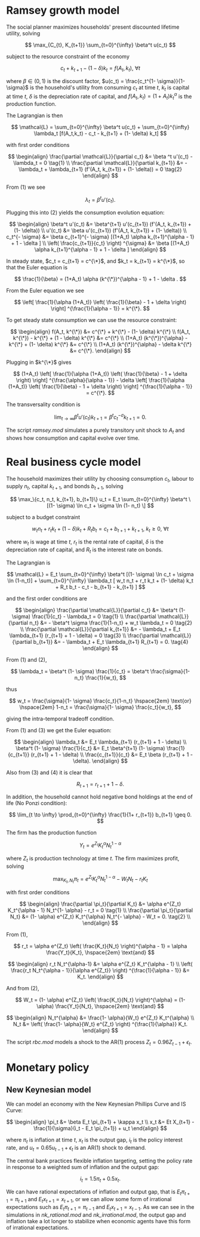 # Ramsey growth model
The social planner maximizes households' present discounted lifetime utility, solving

$$
\max_{C_{t}, K_{t+1}} \sum_{t=0}^{\infty} \beta^t u(c_t)
$$

subject to the resource constraint of the economy

$$
c_t + k_{t+1} - (1- \delta) k_t = f(A_t, k_t), \ \forall t
$$

where $\beta \in (0,1)$ is the discount factor, $u(c_t) = \frac{c_t^{1- \sigma}}{1- \sigma}$ is the household's utility from consuming $c_t$ at time $t$, $k_t$ is capital at time $t$, $\delta$ is the depreciation rate of capital, and $f(A_t, k_t) = (1 + A_t) k_t^{\alpha}$ is the production function. 

The Lagrangian is then 

$$
\mathcal{L} = \sum_{t=0}^{\infty} \beta^t u(c_t) + \sum_{t=0}^{\infty} \lambda_t [f(A_t,k_t) - c_t - k_{t+1} + (1- \delta) k_t]
$$

with first order conditions

$$
\begin{align}
\frac{\partial \mathcal{L}}{\partial c_t} &= \beta ^t u'(c_t) - \lambda_t = 0 \tag{1} \\
\frac{\partial \mathcal{L}}{\partial k_{t+1}} &= - \lambda_t + \lambda_{t+1} (f'(A_t, k_{t+1}) + (1- \delta)) = 0 \tag{2}
\end{align}
$$

From (1) we see

$$
\lambda_t = \beta^t u'(c_t).
$$

Plugging this into (2) yields the consumption evolution equation:

$$
\begin{align}
\beta^t u'(c_t) &= \beta^{t+1} u'(c_{t+1}) (f'(A_t, k_{t+1}) + (1- \delta)) \\
u'(c_t) &= \beta u'(c_{t+1}) (f'(A_t, k_{t+1}) + (1- \delta)) \\
c_t^{- \sigma} &= \beta c_{t+1}^{- \sigma} [(1+A_t) \alpha k_{t+1}^{\alpha - 1} + 1 - \delta ] \\
\left( \frac{c_{t+1}}{c_t} \right) ^{\sigma} &= \beta [(1+A_t) \alpha k_{t+1}^{\alpha - 1} + 1 - \delta ]
\end{align}
$$

In steady state, $c_t = c_{t+1} = c^{\*}$, and $k_t = k_{t+1} = k^{\*}$, so that the Euler equation is

$$
\frac{1}{\beta} = (1+A_t) \alpha (k^{\*})^{\alpha - 1} + 1 - \delta .
$$

From the Euler equation we see

$$
\left[ \frac{1}{\alpha (1+A_t)} \left( \frac{1}{\beta} - 1 + \delta \right) \right] ^{\frac{1}{\alpha - 1}} = k^{\*}.
$$

To get steady state consumption we can use the resource constraint:

$$
\begin{align}
f(A_t, k^{\*}) &= c^{\*} + k^{\*} - (1- \delta) k^{\*} \\
f(A_t, k^{\*}) - k^{\*} + (1 - \delta) k^{\*} &= c^{\*} \\
(1+A_t) (k^{\*})^{\alpha} - k^{\*} + (1- \delta) k^{\*} &= c^{\*} \\
(1+A_t) (k^{\*})^{\alpha} - \delta k^{\*} &= c^{\*}.
\end{align}
$$

Plugging in $k^{\*}$ gives

$$
(1+A_t) \left[ \frac{1}{\alpha (1+A_t)} \left( \frac{1}{\beta} - 1 + \delta \right) \right] ^{\frac{\alpha}{\alpha - 1}} - \delta \left[ \frac{1}{\alpha (1+A_t)} \left( \frac{1}{\beta} - 1 + \delta \right) \right] ^{\frac{1}{\alpha - 1}} = c^{\*}.
$$

The transversality condition is

$$
\lim_{t \to \infty} \beta ^t u'(c_t) k_{t+1} = \beta ^t c_t^{- \sigma} k_{t+1} = 0.
$$

The script *ramsey.mod* simulates a purely transitory unit shock to $A_t$ and shows how consumption and capital evolve over time.

# Real business cycle model

The household maximizes their utility by choosing consumption $c_t$, labour to supply $n_t$, capital $k_{t+1}$, and bonds $b_{t+1}$, solving

$$
\max_\{c_t, n_t, k_{t+1}, b_{t+1}\} u_t = E_t \sum_{t=0}^{\infty} \beta^t \[(1- \sigma) \ln c_t + \sigma \ln (1- n_t) \]
$$

subject to a budget constraint

$$
w_t n_t + r_t k_t + (1 - \delta) k_t + R_t b_t = c_t + b_{t+1} + k_{t+1}, \ k_t \geq 0, \ \forall t
$$

where $w_t$ is wage at time $t$, $r_t$ is the rental rate of capital, $\delta$ is the depreciation rate of capital, and $R_t$ is the interest rate on bonds.

The Lagrangian is

$$
\mathcal{L} = E_t \sum_{t=0}^{\infty} \beta^t [(1- \sigma) \ln c_t + \sigma \ln (1-n_t)] + \sum_{t=0}^{\infty} \lambda_t [ w_t n_t + r_t k_t + (1- \delta) k_t + R_t b_t - c_t - b_{t+1} - k_{t+1} ]
$$

and the first order conditions are

$$
\begin{align}
\frac{\partial \mathcal{L}}{\partial c_t} &= \beta^t (1- \sigma) \frac{1}{c_t} - \lambda_t = 0 \tag{1} \\
\frac{\partial \mathcal{L}}{\partial n_t} &= - \beta^t \sigma \frac{1}{1-n_t} + w_t \lambda_t = 0 \tag{2} \\
\frac{\partial \mathcal{L}}{\partial k_{t+1}} &= - \lambda_t + E_t \lambda_{t+1} (r_{t+1} + 1 - \delta) = 0 \tag{3} \\
\frac{\partial \mathcal{L}}{\partial b_{t+1}} &= - \lambda_t + E_t \lambda_{t+1} R_{t+1} = 0. \tag{4}
\end{align}
$$

From (1) and (2),

$$
\lambda_t = \beta^t (1- \sigma) \frac{1}{c_t} = \beta^t \frac{\sigma}{1-n_t} \frac{1}{w_t},
$$

thus

$$
w_t = \frac{\sigma}{1- \sigma} \frac{c_t}{1-n_t} \hspace{2em} \text{or} \hspace{2em} 1-n_t = \frac{\sigma}{1- \sigma} \frac{c_t}{w_t},
$$

giving the intra-temporal tradeoff condition.

From (1) and (3) we get the Euler equation:

$$
\begin{align}
\lambda_t &= E_t \lambda_{t+1} (r_{t+1} + 1 - \delta) \\
\beta^t (1- \sigma) \frac{1}{c_t} &= E_t \beta^{t+1} (1- \sigma) \frac{1}{c_{t+1}} (r_{t+1} + 1 - \delta) \\
\frac{c_{t+1}}{c_t} &= E_t \beta (r_{t+1} + 1 - \delta).
\end{align}
$$

Also from (3) and (4) it is clear that

$$
R_{t+1} = r_{t+1} + 1 - \delta.
$$

In addition, the household cannot hold negative bond holdings at the end of life (No Ponzi condition):

$$
\lim_{t \to \infty} \prod_{t=0}^{\infty} \frac{1}{1+ r_{t+1}} b_{t+1} \geq 0.
$$

The firm has the production function

$$
Y_t = e^{Z_t} K_t^{\alpha} N_t^{1- \alpha}
$$

where $Z_t$ is production technology at time $t$. The firm maximizes profit, solving

$$
\max_{K_t, N_t} \pi_t = e^{Z_t} K_t^{\alpha} N_t^{1- \alpha} - W_t N_t - r_t K_t
$$

with first order conditions

$$
\begin{align}
\frac{\partial \pi_t}{\partial K_t} &= \alpha e^{Z_t} K_t^{\alpha - 1} N_t^{1- \alpha} - r_t = 0 \tag{1} \\
\frac{\partial \pi_t}{\partial N_t} &= (1- \alpha) e^{Z_t} K_t^{\alpha} N_t^{- \alpha} - W_t = 0. \tag{2} \\
\end{align}
$$

From (1),

$$
r_t = \alpha e^{Z_t} \left( \frac{K_t}{N_t} \right)^{\alpha - 1} = \alpha \frac{Y_t}{K_t}, \hspace{2em} \text{and}
$$

$$
\begin{align}
r_t N_t^{\alpha-1} &= \alpha e^{Z_t} K_t^{\alpha - 1} \\
\left( \frac{r_t N_t^{\alpha - 1}}{\alpha e^{Z_t}} \right) ^{\frac{1}{\alpha - 1}} &= K_t.
\end{align}
$$

And from (2),

$$
W_t = (1- \alpha) e^{Z_t} \left( \frac{K_t}{N_t} \right)^{\alpha} = (1- \alpha) \frac{Y_t}{N_t}, \hspace{2em} \text{and}
$$

$$
\begin{align}
N_t^{\alpha} &= \frac{1- \alpha}{W_t} e^{Z_t} K_t^{\alpha} \\
N_t &= \left( \frac{1- \alpha}{W_t} e^{Z_t} \right) ^{\frac{1}{\alpha}} K_t.
\end{align}
$$

The script *rbc.mod* models a shock to the AR(1) process $Z_t = 0.96 Z_{t-1} + \epsilon_t$.

# Monetary policy

## New Keynesian model

We can model an economy with the New Keynesian Phillips Curve and IS Curve:

$$
\begin{align}
\pi_t &= \beta E_t \pi_{t+1} + \kappa x_t \\
x_t &= Et X_{t+1} - \frac{1}{\sigma}(i_t - E_t \pi_{t+1}) + u_t
\end{align}
$$

where $\pi_t$ is inflation at time $t$, $x_t$ is the output gap, $i_t$ is the policy interest rate, and $u_t = 0.65 u_{t-1} + \epsilon_t$ is an AR(1) shock to demand. 

The central bank practices flexible inflation targeting, setting the policy rate in response to a weighted sum of inflation and the output gap:

$$
i_t = 1.5 \pi_t + 0.5 x_t.
$$

We can have rational expectations of inflation and output gap, that is $E_t \pi_{t+1} = \pi_{t+1}$ and $E_t x_{t+1} = x_{t+1}$, or we can allow some form of irrational expectations such as $E_t \pi_{t+1} = \pi_{t-1}$ and $E_t x_{t+1} = x_{t-1}$. As we can see in the simulations in *nk_rational.mod* and *nk_irrational.mod*, the output gap and inflation take a lot longer to stabilize when economic agents have this form of irrational expectations.